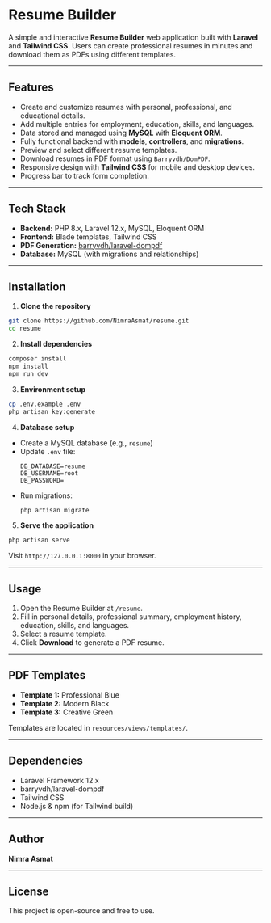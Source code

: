 # Resume Builder

A simple and interactive **Resume Builder** web application built with **Laravel** and **Tailwind CSS**. Users can create professional resumes in minutes and download them as PDFs using different templates.

---

## Features

- Create and customize resumes with personal, professional, and educational details.  
- Add multiple entries for employment, education, skills, and languages.  
- Data stored and managed using **MySQL** with **Eloquent ORM**.  
- Fully functional backend with **models**, **controllers**, and **migrations**.  
- Preview and select different resume templates.  
- Download resumes in PDF format using `Barryvdh/DomPDF`.  
- Responsive design with **Tailwind CSS** for mobile and desktop devices.  
- Progress bar to track form completion.

---

## Tech Stack

- **Backend:** PHP 8.x, Laravel 12.x, MySQL, Eloquent ORM  
- **Frontend:** Blade templates, Tailwind CSS  
- **PDF Generation:** [barryvdh/laravel-dompdf](https://github.com/barryvdh/laravel-dompdf)  
- **Database:** MySQL (with migrations and relationships)  

---

## Installation

1. **Clone the repository**
```bash
git clone https://github.com/NimraAsmat/resume.git
cd resume
```

2. **Install dependencies**
```bash
composer install
npm install
npm run dev
```

3. **Environment setup**
```bash
cp .env.example .env
php artisan key:generate
```

4. **Database setup**
- Create a MySQL database (e.g., `resume`)
- Update `.env` file:
  ```
  DB_DATABASE=resume
  DB_USERNAME=root
  DB_PASSWORD=
  ```
- Run migrations:
  ```bash
  php artisan migrate
  ```

5. **Serve the application**
```bash
php artisan serve
```

Visit `http://127.0.0.1:8000` in your browser.

---


## Usage

1. Open the Resume Builder at `/resume`.  
2. Fill in personal details, professional summary, employment history, education, skills, and languages.  
3. Select a resume template.  
4. Click **Download** to generate a PDF resume.

---

## PDF Templates

- **Template 1:** Professional Blue  
- **Template 2:** Modern Black  
- **Template 3:** Creative Green  

Templates are located in `resources/views/templates/`.

---

## Dependencies

- Laravel Framework 12.x  
- barryvdh/laravel-dompdf  
- Tailwind CSS  
- Node.js & npm (for Tailwind build)

---

## Author

**Nimra Asmat**  

---

## License

This project is open-source and free to use.
